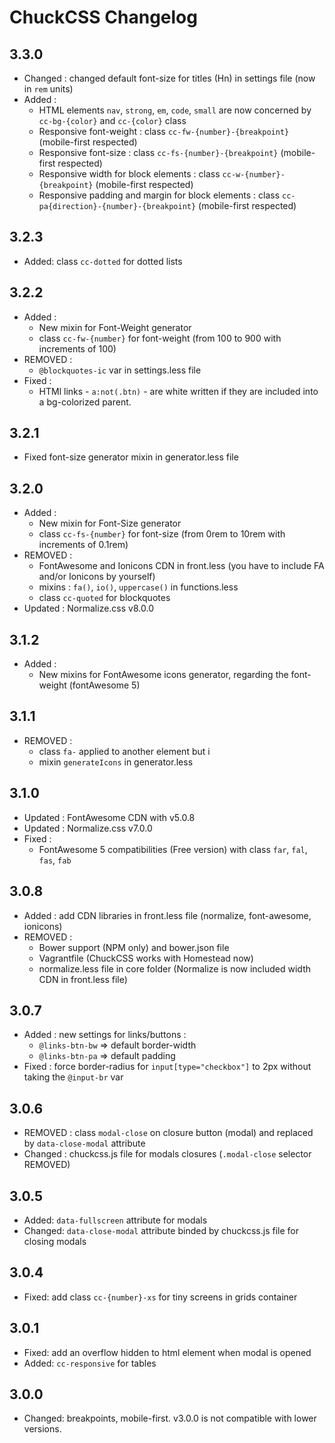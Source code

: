 # ChuckCSS Changelog


## 3.3.0
* Changed : changed default font-size for titles (Hn) in settings file (now in `rem` units)
* Added : 
    * HTML elements `nav`, `strong`, `em`, `code`, `small` are now concerned by `cc-bg-{color}` and `cc-{color}` class
    * Responsive font-weight : class `cc-fw-{number}-{breakpoint}` (mobile-first respected)
    * Responsive font-size : class `cc-fs-{number}-{breakpoint}` (mobile-first respected)
    * Responsive width for block elements : class `cc-w-{number}-{breakpoint}` (mobile-first respected)
    * Responsive padding and margin for block elements : class `cc-pa{direction}-{number}-{breakpoint}` (mobile-first respected)

## 3.2.3
* Added: class `cc-dotted` for dotted lists

## 3.2.2
* Added :
    * New mixin for Font-Weight generator
    * class `cc-fw-{number}` for font-weight (from 100 to 900 with increments of 100)
* REMOVED :
    * `@blockquotes-ic` var in settings.less file
* Fixed :
    * HTMl links - `a:not(.btn)` - are white written if they are included into a bg-colorized parent.

## 3.2.1
* Fixed font-size generator mixin in generator.less file

## 3.2.0
* Added : 
    * New mixin for Font-Size generator
    * class `cc-fs-{number}` for font-size (from 0rem to 10rem with increments of 0.1rem)
* REMOVED :
    * FontAwesome and Ionicons CDN in front.less (you have to include FA and/or Ionicons by yourself)
    * mixins : `fa()`, `io()`, `uppercase()` in functions.less
    * class `cc-quoted` for blockquotes
* Updated : Normalize.css v8.0.0

## 3.1.2
* Added : 
    * New mixins for FontAwesome icons generator, regarding the font-weight (fontAwesome 5)

## 3.1.1
* REMOVED : 
    * class `fa-` applied to another element but i
    * mixin `generateIcons` in generator.less

## 3.1.0
* Updated : FontAwesome CDN with v5.0.8
* Updated : Normalize.css v7.0.0
* Fixed : 
    * FontAwesome 5 compatibilities (Free version) with class `far`, `fal`, `fas`, `fab`

## 3.0.8
* Added : add CDN libraries in front.less file (normalize, font-awesome, ionicons)
* REMOVED : 
	* Bower support (NPM only) and bower.json file
	* Vagrantfile (ChuckCSS works with Homestead now)
	* normalize.less file in core folder (Normalize is now included width CDN in front.less file)
	
## 3.0.7
* Added : new settings for links/buttons :
    * `@links-btn-bw` => default border-width
    * `@links-btn-pa` => default padding
* Fixed : force border-radius for `input[type="checkbox"]` to 2px without taking the `@input-br` var

## 3.0.6
* REMOVED : class `modal-close` on closure button (modal) and replaced by `data-close-modal` attribute
* Changed : chuckcss.js file for modals closures (`.modal-close` selector REMOVED)

## 3.0.5
* Added: `data-fullscreen` attribute for modals
* Changed: `data-close-modal` attribute binded by chuckcss.js file for closing modals

## 3.0.4
* Fixed: add class `cc-{number}-xs` for tiny screens in grids container

## 3.0.1
* Fixed: add an overflow hidden to html element when modal is opened
* Added: `cc-responsive` for tables

## 3.0.0
* Changed: breakpoints, mobile-first. v3.0.0 is not compatible with lower versions.
